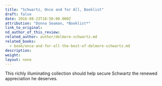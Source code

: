 ```yaml
---
title: "Schwartz, Once and for All, Booklist"
draft: false
date: 2016-08-23T18:50:00.000Z
attribution: "Donna Seaman, *Booklist*"
link_to_original:
nd_author_of_this_review:
related_author: author/delmore-schwartz.md
related_books:
  - book/once-and-for-all-the-best-of-delmore-schwartz.md
description:
weight:
layout: none
---
```

This richly illuminating collection should help secure Schwartz the renewed appreciation he deserves.

